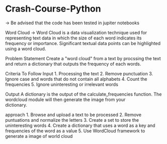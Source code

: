 # Crash-Course-Python
-> Be advised that the code has been tested in jupiter notebooks 

Word Cloud
-> Word Cloud is a data visualization technique used for representing text data in which the size of each word indicates its frequency or importance. Significant textual data points can be highlighted using a word cloud.

Problem Statement
    Create a "word cloud" from a text by procssing the text and return a dictionary that outputs the frequency of each words.

Criteria To Follow
  Input
    1. Processing the text
    2. Remove punctuation
    3. Ignore case and words that do not contain all alphabets
    4. Count the frequencies
    5. Ignore uninteresting or irrelevant words
    
  Output
    A dictionary is the output of the calculate_frequencies function. The wordcloud module will then generate the image from your         
    dictionary.
    
  approach
    1. Browse and upload a text to be processed
    2. Remove puntuations and normalize the letters
    3. Create a set to store the uninteresting words
    4. Create a dictionary that uses a word as a key and frequencies of the word as a value
    5. Use WordCloud framework to generate a image of world cloud
